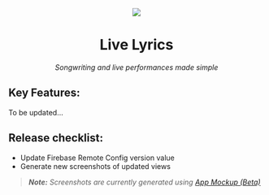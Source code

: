<div align="center">

<img src="header.png"></img>

# Live Lyrics
*Songwriting and live performances made simple*

</div>

## Key Features:
To be updated...

## Release checklist:
- Update Firebase Remote Config version value
- Generate new screenshots of updated views

> ***Note:** Screenshots are currently generated using [App Mockup (Beta)](https://beta.app-mockup.com)*
